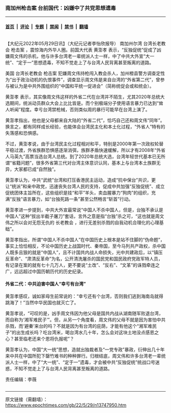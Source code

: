 ### 南加州枪击案 台前国代：凶嫌中了共党思想遗毒

---

#### [首页](../../../..?n13747950) &nbsp;|&nbsp; [评论](../../../../../epoch-comment?n13747950) &nbsp;|&nbsp; [专题](../../../../../epoch-special?n13747950) &nbsp;|&nbsp; [禁闻](../../../../../epoch-news?n13747950) &nbsp;|&nbsp; [禁书](../../../../../books?n13747950) &nbsp;|&nbsp; [翻墙](https://github.com/gfw-breaker/nogfw/blob/master/README.md?n13747950)


<div class="column" id="artbody" itemprop="articleBody">
 <!-- article content begin -->
 <p>
  【大纪元2022年05月29日讯】（大纪元记者李怡欣报导）
  <ok href="https://www.epochtimes.com/gb/tag/%E5%8D%97%E5%8A%A0%E5%B7%9E%E5%B0%94%E6%B9%BE.html">
   南加州尔湾
  </ok>
  <ok href="https://www.epochtimes.com/gb/tag/%E5%8F%B0%E6%B9%BE%E9%95%BF%E8%80%81%E6%95%99%E4%BC%9A.html">
   台湾长老教会
  </ok>
  <ok href="https://www.epochtimes.com/gb/tag/%E6%9E%AA%E5%87%BB%E6%A1%88.html">
   枪击案
  </ok>
  ，震惊海内外华人圈。前国大代表
  <ok href="https://www.epochtimes.com/gb/tag/%E9%BB%84%E6%BE%8E%E5%AD%9D.html">
   黄澎孝
  </ok>
  表示，“反独促统”促成了凶嫌周文伟的杀机，他与许多台湾老一辈统派人士一样，中了中共大外宣“大一统”、“定于一”思想遗毒，不知不觉走上了与台湾人民背离甚至叛离的道路。
 </p>
 <p>
  美国
  <ok href="https://www.epochtimes.com/gb/tag/%E5%8F%B0%E6%B9%BE%E9%95%BF%E8%80%81%E6%95%99%E4%BC%9A.html">
   台湾长老教会
  </ok>
  <ok href="https://www.epochtimes.com/gb/tag/%E6%9E%AA%E5%87%BB%E6%A1%88.html">
   枪击案
  </ok>
  犯嫌周文伟持枪闯入教会杀人，加州橙县警方调查定性为“出于政治动机的仇恨事件”，调查显示周文伟是来自台湾的“外省第二代”，曾参与被认为是中共外围组织的“中国和平统一促进会”（简称统促会或和统会）。
 </p>
 <p>
  <ok href="https://www.epochtimes.com/gb/tag/%E9%BB%84%E6%BE%8E%E5%AD%9D.html">
   黄澎孝
  </ok>
  表示，其实像周文伟这样的外省二代在台湾并不陌生，尤其2020年总统大选期间，统派动员群众大会上比比皆是。而个别极端分子使用语言暴力已达到“耸人听闻”程度。幸亏台湾禁枪械，否则类似周的暴行可能早在台湾上演了。
 </p>
 <p>
  黄澎孝指出，他也是父母都来自大陆的“外省二代”，恰巧自己还和周文伟“同年”。换言之，都有同样成长经验，也能体会台湾民主化和本土化过程，“外省人”特有的失落感和恐惧感。
 </p>
 <p>
  不过，黄澎孝说，由于台湾民主化过程相对和平，特别是2000年第一次政权轮替平稳过渡，外省族群恐惧感逐渐消弭，族群矛盾快速缓解，所以才有2008年“外省人马英九”高票当选台湾人总统。到了2020年总统大选，台湾年轻世代基本已无所谓“省籍问题”，很多外省第三代对台湾主体意识认同，基本上与台湾本土族群无异，大家都已成“自然独”。
 </p>
 <p>
  黄澎孝认为，中共“武统”台湾和打压香港民主运动，造成“抗中保台”共识，更让“统派”和亲中政党，迅速丧失台湾人民的支持，促成中共加强“反独促统”、成立促统团体主旨所在，这些组织是挂“和平”羊头，卖血腥暴力“狗肉”的组织，充满“反独”语言暴力，如“台独死路一条”甚至公然畅言“斩首”行动。
 </p>
 <p>
  黄澎孝进一步提到，中共大外宣最常说“中国人不杀中国人，但是，台独不承认是中国人”这种“拔出半截子屠刀”套话，言外之意是指“台独”杀之可，“这也就是周文伟之所以会对无怨无仇的
  <ok href="https://www.epochtimes.com/gb/tag/%E9%95%BF%E8%80%81%E6%95%99%E4%BC%9A.html">
   长老教会
  </ok>
  ，进行无差别杀戮的自我动机合理化的心理基础”。
 </p>
 <p>
  黄澎孝指出，所谓“中国人不杀中国人”在中国历史上根本是站不住脚的“伪命题”，事实上恰恰相反，不论中国历史上战国时代、秦帝国，至今马列共产政权，杀中国人既多且狠的就是“中国人”，且不计国共内战人命损失，光中共建政后，以“镇压反革命”、“肃清反革命”为名，公开清洗屠杀的国民党和国民政府党政军特人员，有记录在案的就有七十几万人，更不要说“土改”、“反右”、“文革”的诛戮牵连之广，远远超过中国历朝历代的历史纪录。
 </p>
 <h4>
  外省二代：中共迫害中国人“幸亏有台湾”
 </h4>
 <p>
  黄澎孝感叹，诚如家母生前常说的：“幸亏还有个台湾，否则我们逃到海南岛就得跳海了！”当然中华民国也就灭亡了。
 </p>
 <p>
  黄澎孝说，“可叹的是，凶手周文伟因为他父母是国共内战从湖南随军败退台湾，而自称为‘湘军难民子’”。但，从另一个角度看，周文伟的父母不就是因为害怕中共杀戮，而‘避秦’来台的吗？不就是因为有台湾的庇荫，才能有他这个“湘军难民子”的出生成长吗？吃台湾米，喝台湾水几十年，怎么会对这块土地没点感恩之心？甚至临老还来个恩将仇报呢”？
 </p>
 <p>
  黄澎孝认为，中国“大一统”思想，造就出独裁者及“一党专政”暴政，衍伸出几十年来中共在中国所犯下罄竹难书的种种罪行。归根结底，周文伟和许多台湾老一辈统派人士一样，中了“大一统”、“定于一”遗毒，才会被中共“反独促统”统战口号迷惑，不知不觉走上了与台湾人民背离甚至叛离的道路。
 </p>
 <p>
  责任编辑：李薇
 </p>
 <!-- article content end -->
</div>


---

原文链接（需翻墙）：https://www.epochtimes.com/gb/22/5/29/n13747950.htm